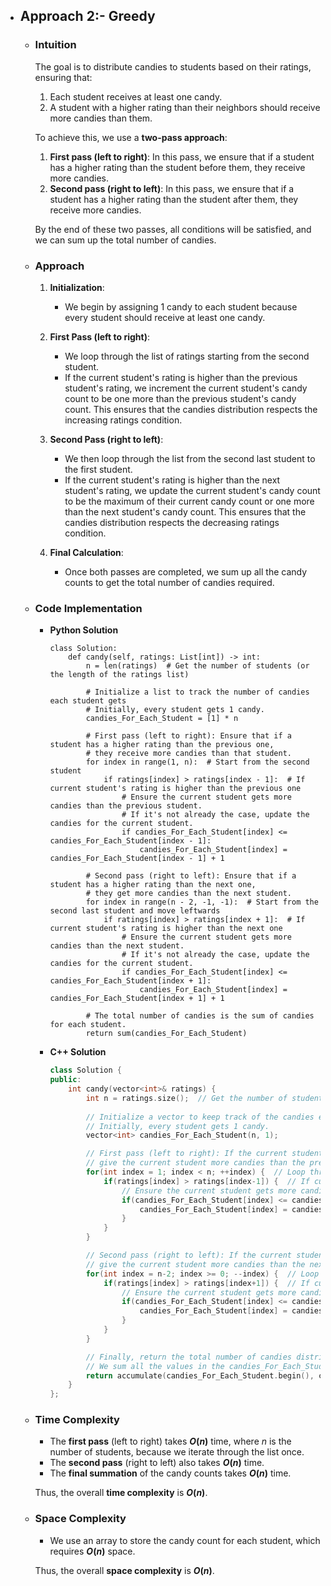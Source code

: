 - ## Approach 2:- Greedy

    - ### Intuition
        The goal is to distribute candies to students based on their ratings, ensuring that:
        1. Each student receives at least one candy.
        2. A student with a higher rating than their neighbors should receive more candies than them.

        To achieve this, we use a **two-pass approach**:
        1. **First pass (left to right)**: In this pass, we ensure that if a student has a higher rating than the student before them, they receive more candies.
        2. **Second pass (right to left)**: In this pass, we ensure that if a student has a higher rating than the student after them, they receive more candies.

        By the end of these two passes, all conditions will be satisfied, and we can sum up the total number of candies.

    - ### Approach
        1. **Initialization**:
            - We begin by assigning 1 candy to each student because every student should receive at least one candy.

        2. **First Pass (left to right)**:
            - We loop through the list of ratings starting from the second student.
            - If the current student's rating is higher than the previous student's rating, we increment the current student's candy count to be one more than the previous student's candy count. This ensures that the candies distribution respects the increasing ratings condition.

        3. **Second Pass (right to left)**:
            - We then loop through the list from the second last student to the first student.
            - If the current student's rating is higher than the next student's rating, we update the current student's candy count to be the maximum of their current candy count or one more than the next student's candy count. This ensures that the candies distribution respects the decreasing ratings condition.

        4. **Final Calculation**:
            - Once both passes are completed, we sum up all the candy counts to get the total number of candies required.

    - ### Code Implementation
        - **Python Solution**
            ```python3 []
            class Solution:
                def candy(self, ratings: List[int]) -> int:
                    n = len(ratings)  # Get the number of students (or the length of the ratings list)
                    
                    # Initialize a list to track the number of candies each student gets
                    # Initially, every student gets 1 candy.
                    candies_For_Each_Student = [1] * n
                    
                    # First pass (left to right): Ensure that if a student has a higher rating than the previous one, 
                    # they receive more candies than that student.
                    for index in range(1, n):  # Start from the second student
                        if ratings[index] > ratings[index - 1]:  # If current student's rating is higher than the previous one
                            # Ensure the current student gets more candies than the previous student.
                            # If it's not already the case, update the candies for the current student.
                            if candies_For_Each_Student[index] <= candies_For_Each_Student[index - 1]:
                                candies_For_Each_Student[index] = candies_For_Each_Student[index - 1] + 1
                    
                    # Second pass (right to left): Ensure that if a student has a higher rating than the next one, 
                    # they get more candies than the next student.
                    for index in range(n - 2, -1, -1):  # Start from the second last student and move leftwards
                        if ratings[index] > ratings[index + 1]:  # If current student's rating is higher than the next one
                            # Ensure the current student gets more candies than the next student.
                            # If it's not already the case, update the candies for the current student.
                            if candies_For_Each_Student[index] <= candies_For_Each_Student[index + 1]:
                                candies_For_Each_Student[index] = candies_For_Each_Student[index + 1] + 1
                    
                    # The total number of candies is the sum of candies for each student.
                    return sum(candies_For_Each_Student)
            ```
        - **C++ Solution**
            ```cpp []
            class Solution {
            public:
                int candy(vector<int>& ratings) {
                    int n = ratings.size();  // Get the number of students (size of ratings array)
                    
                    // Initialize a vector to keep track of the candies each student receives.
                    // Initially, every student gets 1 candy.
                    vector<int> candies_For_Each_Student(n, 1); 

                    // First pass (left to right): If the current student's rating is higher than the previous one,
                    // give the current student more candies than the previous one.
                    for(int index = 1; index < n; ++index) {  // Loop through the ratings from the second student onwards
                        if(ratings[index] > ratings[index-1]) {  // If current student's rating is greater than previous student's rating
                            // Ensure the current student gets more candies than the previous one, if not already the case
                            if(candies_For_Each_Student[index] <= candies_For_Each_Student[index-1]) {
                                candies_For_Each_Student[index] = candies_For_Each_Student[index-1] + 1;  // Give one more candy than the previous student
                            }
                        }
                    }

                    // Second pass (right to left): If the current student's rating is higher than the next one,
                    // give the current student more candies than the next one.
                    for(int index = n-2; index >= 0; --index) {  // Loop through the ratings from second last student to the first student
                        if(ratings[index] > ratings[index+1]) {  // If current student's rating is greater than the next student's rating
                            // Ensure the current student gets more candies than the next one, if not already the case
                            if(candies_For_Each_Student[index] <= candies_For_Each_Student[index+1]) {
                                candies_For_Each_Student[index] = candies_For_Each_Student[index+1] + 1;  // Give one more candy than the next student
                            }
                        }
                    }

                    // Finally, return the total number of candies distributed to all students.
                    // We sum all the values in the candies_For_Each_Student vector.
                    return accumulate(candies_For_Each_Student.begin(), candies_For_Each_Student.end(), 0);
                }
            };
            ```

    - ### Time Complexity
        - The **first pass** (left to right) takes **$O(n)$** time, where $n$ is the number of students, because we iterate through the list once.
        - The **second pass** (right to left) also takes **$O(n)$** time.
        - The **final summation** of the candy counts takes **$O(n)$** time.

        Thus, the overall **time complexity** is **$O(n)$**.

    - ### Space Complexity
        - We use an array to store the candy count for each student, which requires **$O(n)$** space.

        Thus, the overall **space complexity** is **$O(n)$**.